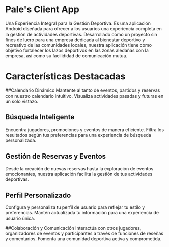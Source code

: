# Pale's Client App 
Una Experiencia Integral para la Gestión Deportiva. Es una aplicación Android diseñada para ofrecer a los usuarios una experiencia completa en la gestión de actividades deportivas. Desarrollado como un proyecto sin fines de lucro para una empresa dedicada al bienestar deportivo y recreativo de las comunidades locales, nuestra aplicación tiene como objetivo fortalecer los lazos deportivos en las zonas aledañas con la empresa, así como su facilididad de comunicación mutua.

# Características Destacadas
##Calendario Dinámico 
Mantente al tanto de eventos, partidos y reservas con nuestro calendario intuitivo. Visualiza actividades pasadas y futuras en un solo vistazo.

## Búsqueda Inteligente 
Encuentra jugadores, promociones y eventos de manera eficiente. Filtra los resultados según tus preferencias para una experiencia de búsqueda personalizada.

## Gestión de Reservas y Eventos 
Desde la creación de nuevas reservas hasta la exploración de eventos emocionantes, nuestra aplicación facilita la gestión de tus actividades deportivas.

## Perfil Personalizado
Configura y personaliza tu perfil de usuario para reflejar tu estilo y preferencias. Mantén actualizada tu información para una experiencia de usuario única.

##Colaboración y Comunicación 
Interactúa con otros jugadores, organizadores de eventos y participantes a través de funciones de reseñas y comentarios. Fomenta una comunidad deportiva activa y comprometida.
